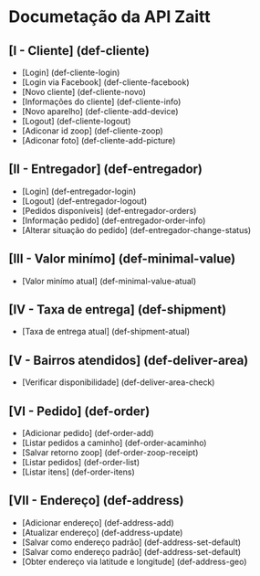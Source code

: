 # Documetação da API Zaitt

## [I - Cliente] (def-cliente)
+ [Login] (def-cliente-login)
+ [Login via Facebook] (def-cliente-facebook)
+ [Novo cliente] (def-cliente-novo)
+ [Informações do cliente] (def-cliente-info)
+ [Novo aparelho] (def-cliente-add-device)
+ [Logout] (def-cliente-logout)
+ [Adiconar id zoop] (def-cliente-zoop)
+ [Adiconar foto] (def-cliente-add-picture)

## [II - Entregador] (def-entregador)
+ [Login] (def-entregador-login)
+ [Logout] (def-entregador-logout)
+ [Pedidos disponíveis] (def-entregador-orders)
+ [Informação pedido] (def-entregador-order-info)
+ [Alterar situação do pedido] (def-entregador-change-status)

## [III - Valor minímo] (def-minimal-value)
+ [Valor minímo atual] (def-minimal-value-atual)

## [IV - Taxa de entrega] (def-shipment)
+ [Taxa de entrega atual] (def-shipment-atual)

## [V - Bairros atendidos] (def-deliver-area)
+ [Verificar disponibilidade] (def-deliver-area-check)

## [VI - Pedido] (def-order)
+ [Adicionar pedido] (def-order-add)
+ [Listar pedidos a caminho] (def-order-acaminho)
+ [Salvar retorno zoop] (def-order-zoop-receipt)
+ [Listar pedidos] (def-order-list)
+ [Listar itens] (def-order-itens)

## [VII - Endereço] (def-address)
+ [Adicionar endereço] (def-address-add)
+ [Atualizar endereço] (def-address-update)
+ [Salvar como endereço padrão] (def-address-set-default)
+ [Salvar como endereço padrão] (def-address-set-default)
+ [Obter endereço via latitude e longitude] (def-address-geo)


